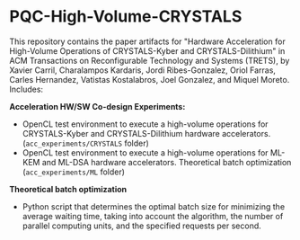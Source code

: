# PQC-High-Volume-CRYSTALS
This repository contains the paper artifacts for "Hardware Acceleration for High-Volume Operations of CRYSTALS-Kyber and CRYSTALS-Dilithium" in ACM Transactions on Reconfigurable Technology and Systems (TRETS), by Xavier Carril, Charalampos Kardaris, Jordi Ribes-Gonzalez, Oriol Farras, Carles Hernandez, Vatistas Kostalabros, Joel Gonzalez, and Miquel Moreto. 
Includes:

**Acceleration HW/SW Co-design Experiments:**
- OpenCL test environment to execute a high-volume operations for CRYSTALS-Kyber and CRYSTALS-Dilithium hardware accelerators. (`acc_experiments/CRYSTALS` folder)
- OpenCL test environment to execute a high-volume operations for ML-KEM and ML-DSA hardware accelerators. Theoretical batch optimization (`acc_experiments/ML` folder)

**Theoretical batch optimization**
- Python script that determines the optimal batch size for minimizing the average waiting time, taking into account the algorithm, the number of parallel computing units, and the specified requests per second.



